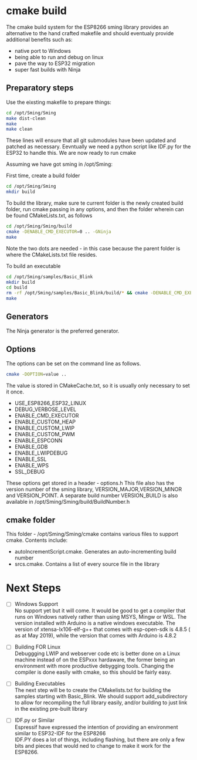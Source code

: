 # cmake build

The cmake build system for the ESP8266 sming library provides an alternative to the hand crafted makefile and should eventualy provide additional benefits such as:
- native port to Windows
- being able to run and debug on linux
- pave the way to ESP32 migration
- super fast builds with Ninja


## Preparatory steps
Use the eixsting makefile to prepare things:
```bash
cd /opt/Sming/Sming
make dist-clean
make
make clean
```
These lines will ensure that all git submodules have been updated and patched as necessary. Eevntually we need a python script like IDF.py for the ESP32 to handle this. We are now ready to run cmake

Assuming we have got sming in /opt/Sming:

First time, create a build folder
```bash
cd /opt/Sming/Sming
mkdir build
```

To build the library, make sure te current folder is the newly created build folder, run cmake passing in any options, and then the folder wherein can be found CMakeLists.txt, as follows
```bash
cd /opt/Sming/Sming/build
cmake -DENABLE_CMD_EXECUTOR=0 .. -GNinja
make
```
Note the two dots are needed - in this case because the parent folder is where the CMakeLists.txt file resides.

To build an executable
```bash
cd /opt/Sming/samples/Basic_Blink
mkdir build
cd build
rm -rf /opt/Sming/samples/Basic_Blink/build/* && cmake -DENABLE_CMD_EXECUTOR=0 .. -GNinja && ninja
make
```


## Generators
The Ninja generator is the preferred generator. 

## Options
The options can be set on the command line as follows.

```bash
cmake -DOPTION=value ..
```
The value is stored in CMakeCache.txt, so it is usually only necessary to set it once.

-  USE_ESP8266_ESP32_LINUX
-  DEBUG_VERBOSE_LEVEL  
-  ENABLE_CMD_EXECUTOR  
-  ENABLE_CUSTOM_HEAP   
-  ENABLE_CUSTOM_LWIP   
-  ENABLE_CUSTOM_PWM    
-  ENABLE_ESPCONN       
-  ENABLE_GDB           
-  ENABLE_LWIPDEBUG     
-  ENABLE_SSL
-  ENABLE_WPS           
-  SSL_DEBUG

These options get stored in a header - options.h
This file also has the version number of the sming library, VERSION_MAJOR,VERSION_MINOR and VERSION_POINT.  A separate build number VERSION_BUILD is also available in /opt/Sming/Sming/build/BuildNumber.h

## cmake folder
This folder - /opt/Sming/Sming/cmake contains various files to support cmake.
Contents include:
- autoIncrementScript.cmake.  Generates an auto-incrementing  build number
- srcs.cmake. Contains a list of every source file in the library


# Next Steps

- [ ]   Windows Support  
No support yet but it will come. It would be good to get a compiler that runs on Windows natively rather than using MSYS, Mingw or WSL.  The version installed with Arduino is a native windows executable.  The version of xtensa-lx106-elf-g++ that  comes with esp-open-sdk is 4.8.5 ( as at May 2019), while the version that comes with Arduino is 4.8.2 

- [ ] Building FOR Linux  
Debuggging LWIP and webserver code etc is better done on a Linux machine instead of on the ESPxxx hardaware, the former being an environment with more productive debygging tools. Changing the compiler is done easily with cmake, so this should be fairly easy.

- [ ] Building Executables  
The next step will be to create the CMakelists.txt for building the samples starting with Basic_Blink. We should support add_subdirectory to allow for recompiling the full library easily, and/or building to just link in the existing pre-built library  

- [ ] IDF.py or Similar  
Espressif have expressed the intention of providing an environment similar to ESP32-IDF for the ESP8266  
IDF.PY does a lot of things, including flashing, but there are only a few bits and pieces that would ned to change to make it work for the ESP8266.  